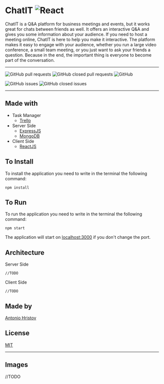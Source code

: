 # ChatIT ![React](https://img.shields.io/badge/React-16.13.1-blue?style=for-the-badge&logo=react&logoColor=oceanBlue)

ChatIT is a Q&A platform for business meetings and events, but it works great for chats 
between friends as well. It offers an interactive Q&A and gives you some information about 
your audience. If you need to host a meeting online, ChatIT is here to help you make it 
interactive. The platform makes it easy to engage with your audience, whether you run a 
large video conference, a small team meeting, or you just want to ask your friends a 
question. Because in the end, the important thing is everyone to become part of the conversation.

------------------------------------------------------------------------------------------------
![GitHub pull requests](https://img.shields.io/github/issues-pr/tonyhristov/ChatIT?logo=github&logoColor=brightgreen&style=for-the-badge)
![GitHub closed pull requests](https://img.shields.io/github/issues-pr-closed/tonyhristov/ChatIT?color=brightgreen&logo=github&logoColor=brightgreen&style=for-the-badge)
![GitHub](https://img.shields.io/github/license/tonyhristov/ChatIT?color=blue&logo=github&logoColor=blue&style=for-the-badge)

![GitHub issues](https://img.shields.io/github/issues/tonyhristov/ChatIT?color=yellow&logo=github&logoColor=yellow&style=for-the-badge)
![GitHub closed issues](https://img.shields.io/github/issues-closed/tonyhristov/ChatIT?color=green&logo=github&logoColor=green&style=for-the-badge)

_________________________________________________________________________________________________
Made with
-----------
- Task Manager
    - [Trello](https://trello.com/home)
- Server Side
    - [ExpressJS](https://expressjs.com/)
    - [MongoDB](https://www.mongodb.com/)
- Client Side
    - [ReactJS](https://reactjs.org/)



To Install
---------
To install the application you need to write in the terminal the following command:

```
npm install
```

To Run
---------
To run the application you need to write in the terminal the following command:

```
npm start
```
The application will start on [localhost:3000](http://localhost:3000/) if you don't change the port.

Architecture
-------------
Server Side
```
//TODO
```
Client Side
```
//TODO
```

Made by
--------
[Antonio Hristov](https://github.com/tonyhristov)

License
--------
[MIT](https://choosealicense.com/licenses/mit/)

____________________________

Images
------
//TODO

